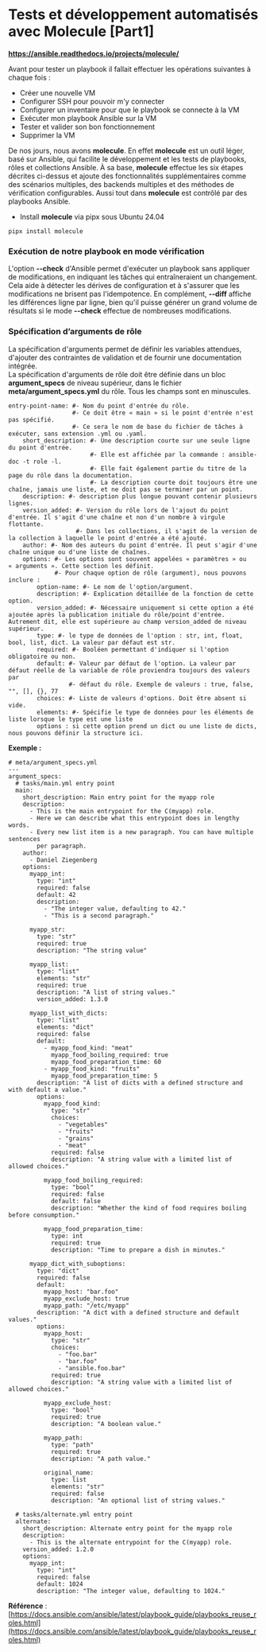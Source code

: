 # Tests et développement automatisés avec Molecule [Part1]

**https://ansible.readthedocs.io/projects/molecule/**

Avant pour tester un playbook il fallait effectuer les opérations suivantes à chaque fois :
- Créer une nouvelle VM
- Configurer SSH pour pouvoir m'y connecter
- Configurer un inventaire pour que le playbook se connecte à la VM
- Exécuter mon playbook Ansible sur la VM
- Tester et valider son bon fonctionnement
- Supprimer la VM

De nos jours, nous avons **molecule**. En effet **molecule** est un outil léger, basé sur Ansible, qui facilite le développement et les tests de playbooks, rôles et collections Ansible. À sa base, **molecule** effectue les six étapes décrites ci-dessus et ajoute des fonctionnalités supplémentaires comme des scénarios multiples, des backends multiples et des méthodes de vérification configurables. Aussi tout dans **molecule** est contrôlé par des playbooks Ansible.

- Install **molecule** via pipx sous Ubuntu 24.04

```
pipx install molecule
```

### Exécution de notre playbook en mode vérification

L'option **--check** d'Ansible permet d'exécuter un playbook sans appliquer de modifications, en indiquant les tâches qui entraîneraient un changement. Cela aide à détecter les dérives de configuration et à s'assurer que les modifications ne brisent pas l'idempotence. En complément, **--diff** affiche les différences ligne par ligne, bien qu'il puisse générer un grand volume de résultats si le mode **--check** effectue de nombreuses modifications.

### Spécification d’arguments de rôle

La spécification d'arguments permet de définir les variables attendues, d'ajouter des contraintes de validation et de fournir une documentation intégrée. <br>
La spécification d'arguments de rôle doit être définie dans un bloc **argument_specs** de niveau supérieur, dans le fichier **meta/argument_specs.yml** du rôle. Tous les champs sont en minuscules.

```
entry-point-name: #- Nom du point d'entrée du rôle.
                  #- Ce doit être « main » si le point d'entrée n'est pas spécifié.
                  #- Ce sera le nom de base du fichier de tâches à exécuter, sans extension .yml ou .yaml.
    short_description: #- Une description courte sur une seule ligne du point d'entrée.
                       #- Elle est affichée par la commande : ansible-doc -t role -l.
                       #- Elle fait également partie du titre de la page du rôle dans la documentation.
                       #- La description courte doit toujours être une chaîne, jamais une liste, et ne doit pas se terminer par un point.
    description: #- description plus longue pouvant contenir plusieurs lignes.
    version_added: #- Version du rôle lors de l'ajout du point d'entrée. Il s'agit d'une chaîne et non d'un nombre à virgule flottante.
                   #- Dans les collections, il s'agit de la version de la collection à laquelle le point d'entrée a été ajouté.
    author: #- Nom des auteurs du point d'entrée. Il peut s'agir d'une chaîne unique ou d'une liste de chaînes.
    options: #- Les options sont souvent appelées « paramètres » ou « arguments ». Cette section les définit.
             #- Pour chaque option de rôle (argument), nous pouvons inclure :
        option-name: #- Le nom de l'option/argument.
        description: #- Explication détaillée de la fonction de cette option.
        version_added: #- Nécessaire uniquement si cette option a été ajoutée après la publication initiale du rôle/point d'entrée. Autrement dit, elle est supérieure au champ version_added de niveau supérieur.
        type: #- le type de données de l'option : str, int, float, bool, list, dict. La valeur par défaut est str.
        required: #- Booléen permettant d'indiquer si l'option obligatoire ou non.
        default: #- Valeur par défaut de l'option. La valeur par défaut réelle de la variable de rôle proviendra toujours des valeurs par
                 #- défaut du rôle. Exemple de valeurs : true, false, "", [], {}, 77
        choices: #- Liste de valeurs d'options. Doit être absent si vide.
        elements: #- Spécifie le type de données pour les éléments de liste lorsque le type est une liste
        options : si cette option prend un dict ou une liste de dicts, nous pouvons définir la structure ici.
```

**Exemple :**

```
# meta/argument_specs.yml
---
argument_specs:
  # tasks/main.yml entry point
  main:
    short_description: Main entry point for the myapp role
    description:
      - This is the main entrypoint for the C(myapp) role.
      - Here we can describe what this entrypoint does in lengthy words.
      - Every new list item is a new paragraph. You can have multiple sentences
        per paragraph.
    author:
      - Daniel Ziegenberg
    options:
      myapp_int:
        type: "int"
        required: false
        default: 42
        description:
          - "The integer value, defaulting to 42."
          - "This is a second paragraph."

      myapp_str:
        type: "str"
        required: true
        description: "The string value"

      myapp_list:
        type: "list"
        elements: "str"
        required: true
        description: "A list of string values."
        version_added: 1.3.0

      myapp_list_with_dicts:
        type: "list"
        elements: "dict"
        required: false
        default:
          - myapp_food_kind: "meat"
            myapp_food_boiling_required: true
            myapp_food_preparation_time: 60
          - myapp_food_kind: "fruits"
            myapp_food_preparation_time: 5
        description: "A list of dicts with a defined structure and with default a value."
        options:
          myapp_food_kind:
            type: "str"
            choices:
              - "vegetables"
              - "fruits"
              - "grains"
              - "meat"
            required: false
            description: "A string value with a limited list of allowed choices."

          myapp_food_boiling_required:
            type: "bool"
            required: false
            default: false
            description: "Whether the kind of food requires boiling before consumption."

          myapp_food_preparation_time:
            type: int
            required: true
            description: "Time to prepare a dish in minutes."

      myapp_dict_with_suboptions:
        type: "dict"
        required: false
        default:
          myapp_host: "bar.foo"
          myapp_exclude_host: true
          myapp_path: "/etc/myapp"
        description: "A dict with a defined structure and default values."
        options:
          myapp_host:
            type: "str"
            choices:
              - "foo.bar"
              - "bar.foo"
              - "ansible.foo.bar"
            required: true
            description: "A string value with a limited list of allowed choices."

          myapp_exclude_host:
            type: "bool"
            required: true
            description: "A boolean value."

          myapp_path:
            type: "path"
            required: true
            description: "A path value."

          original_name:
            type: list
            elements: "str"
            required: false
            description: "An optional list of string values."

  # tasks/alternate.yml entry point
  alternate:
    short_description: Alternate entry point for the myapp role
    description:
      - This is the alternate entrypoint for the C(myapp) role.
    version_added: 1.2.0
    options:
      myapp_int:
        type: "int"
        required: false
        default: 1024
        description: "The integer value, defaulting to 1024."
```


**Référence** : [https://docs.ansible.com/ansible/latest/playbook_guide/playbooks_reuse_roles.html](https://docs.ansible.com/ansible/latest/playbook_guide/playbooks_reuse_roles.html)